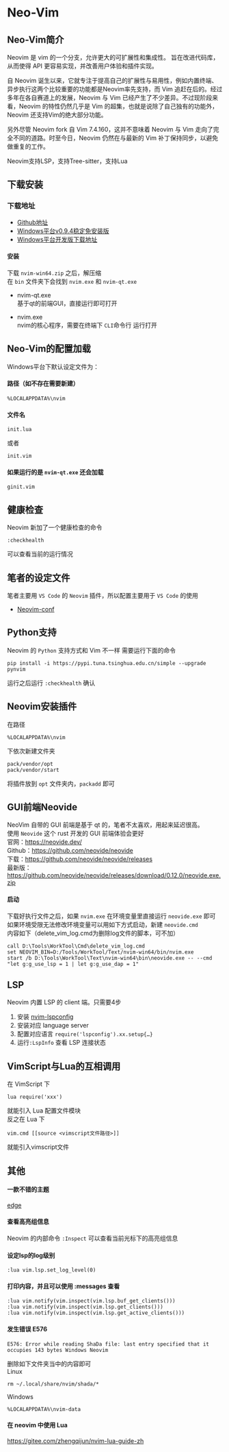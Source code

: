 # Neo-Vim

## Neo-Vim简介
Neovim 是 vim 的一个分支，允许更大的可扩展性和集成性。 旨在改进代码库，从而使得 API 更容易实现，并改善用户体验和插件实现。  

自 Neovim 诞生以来，它就专注于提高自己的扩展性与易用性，例如内置终端、异步执行这两个比较重要的功能都是Neovim率先支持，而 Vim 追赶在后的。经过多年在各自赛道上的发展，Neovim 与 Vim 已经产生了不少差异。不过现阶段来看，Neovim 的特性仍然几乎是 Vim 的超集，也就是说除了自己独有的功能外，Neovim 还支持Vim的绝大部分功能。  

另外尽管 Neovim fork 自 Vim 7.4.160，这并不意味着 Neovim 与 Vim 走向了完全不同的道路。时至今日，Neovim 仍然在与最新的 Vim 补丁保持同步，以避免做重复的工作。  

Neovim支持LSP，支持Tree-sitter，支持Lua

## 下载安装

### 下载地址
* [Github地址](https://github.com/neovim/neovim)
* [Windows平台v0.9.4稳定免安装版](https://github.com/neovim/neovim/releases/download/v0.9.4/nvim-win64.zip)
* [Windows平台开发版下载地址](https://github.com/neovim/neovim/releases/download/nightly/nvim-win64.zip)

#### 安装
下载 ``nvim-win64.zip`` 之后，解压缩  
在 ``bin`` 文件夹下会找到 ``nvim.exe`` 和 ``nvim-qt.exe``

- nvim-qt.exe  
  基于qt的前端GUI，直接运行即可打开

- nvim.exe  
  nvim的核心程序，需要在终端下 ``CLI``命令行 运行打开

## Neo-Vim的配置加载

Windows平台下默认设定文件为：

#### 路径（如不存在需要新建）
```
%LOCALAPPDATA%\nvim
```
#### 文件名
```
init.lua
```
或者
```
init.vim
```

#### 如果运行的是 ``nvim-qt.exe`` 还会加载
```
ginit.vim
```

## 健康检查
Neovim 新加了一个健康检查的命令
```
:checkhealth
```
可以查看当前的运行情况

## 笔者的设定文件
笔者主要用 ``VS Code`` 的 ``Neovim`` 插件，所以配置主要用于 ``VS Code`` 的使用
* [Neovim-conf](Neovim-conf)

## Python支持
Neovim 的 ``Python`` 支持方式和 Vim 不一样
需要运行下面的命令
```
pip install -i https://pypi.tuna.tsinghua.edu.cn/simple --upgrade pynvim
```
运行之后运行 ``:checkhealth`` 确认

## Neovim安装插件
在路径
```
%LOCALAPPDATA%\nvim
```
下依次新建文件夹
```
pack/vendor/opt
pack/vendor/start
```
将插件放到 ``opt`` 文件夹内，``packadd`` 即可

## GUI前端Neovide
NeoVim 自带的 GUI 前端是基于 qt 的，笔者不太喜欢，用起来延迟很高。  
使用 ``Neovide`` 这个 rust 开发的 GUI 前端体验会更好  
官网：https://neovide.dev/  
Github：https://github.com/neovide/neovide  
下载：https://github.com/neovide/neovide/releases  
最新版：https://github.com/neovide/neovide/releases/download/0.12.0/neovide.exe.zip  

#### 启动
下载好执行文件之后，如果 ``nvim.exe`` 在环境变量里直接运行 ``neovide.exe`` 即可  
如果环境受限无法修改环境变量可以用如下方式启动，新建 ``neovide.cmd``  
内容如下（delete_vim_log.cmd为删除log文件的脚本，可不加）
```
call D:\Tools\WorkTool\Cmd\delete_vim_log.cmd
set NEOVIM_BIN=D:/Tools/WorkTool/Text/nvim-win64/bin/nvim.exe
start /b D:\Tools\WorkTool\Text\nvim-win64\bin\neovide.exe -- --cmd "let g:g_use_lsp = 1 | let g:g_use_dap = 1"
```

## LSP
Neovim 内置 LSP 的 client 端。只需要4步
1. 安装 [nvim-lspconfig](https://github.com/neovim/nvim-lspconfig)
2. 安装对应 language server
3. 配置对应语言 ``require('lspconfig').xx.setup{…}``
4. 运行``:LspInfo`` 查看 LSP 连接状态

## VimScript与Lua的互相调用
在 VimScript 下
```
lua require('xxx')
```
就能引入 Lua 配置文件模块  
反之在 Lua 下
```
vim.cmd [[source <vimscript文件路径>]]
```
就能引入vimscript文件

## 其他

#### 一款不错的主题
[edge](https://github.com/sainnhe/edge)

#### 查看高亮组信息
Neovim 的内部命令 ``:Inspect`` 可以查看当前光标下的高亮组信息

#### 设定lsp的log级别
```
:lua vim.lsp.set_log_level(0)
```

#### 打印内容，并且可以使用 :messages 查看
```
:lua vim.notify(vim.inspect(vim.lsp.buf_get_clients()))
:lua vim.notify(vim.inspect(vim.lsp.get_clients()))
:lua vim.notify(vim.inspect(vim.lsp.get_active_clients()))
```

#### 发生错误 E576
```
E576: Error while reading ShaDa file: last entry specified that it occupies 143 bytes Windows Neovim
```
删除如下文件夹当中的内容即可  
Linux
```
rm ~/.local/share/nvim/shada/*
```
Windows
```
%LOCALAPPDATA%\nvim-data
```

#### 在 neovim 中使用 Lua
https://gitee.com/zhengqijun/nvim-lua-guide-zh


